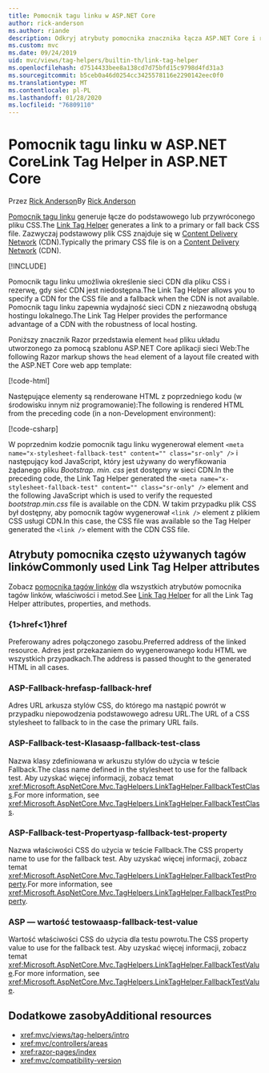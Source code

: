 ```yaml
---
title: Pomocnik tagu linku w ASP.NET Core
author: rick-anderson
ms.author: riande
description: Odkryj atrybuty pomocnika znacznika łącza ASP.NET Core i rolę, jaką każdy atrybut odgrywa w rozszerzeniu zachowania taga HTML tag.
ms.custom: mvc
ms.date: 09/24/2019
uid: mvc/views/tag-helpers/builtin-th/link-tag-helper
ms.openlocfilehash: d7514433bee8a138cd7d75bfd15c9798d4fd31a3
ms.sourcegitcommit: b5ceb0a46d0254cc3425578116e2290142eec0f0
ms.translationtype: MT
ms.contentlocale: pl-PL
ms.lasthandoff: 01/28/2020
ms.locfileid: "76809110"
---
```

# <a name="link-tag-helper-in-aspnet-core"></a><span data-ttu-id="fb1cf-103">Pomocnik tagu linku w ASP.NET Core</span><span class="sxs-lookup"><span data-stu-id="fb1cf-103">Link Tag Helper in ASP.NET Core</span></span>

<span data-ttu-id="fb1cf-104">Przez [Rick Anderson](https://twitter.com/RickAndMSFT)</span><span class="sxs-lookup"><span data-stu-id="fb1cf-104">By [Rick Anderson](https://twitter.com/RickAndMSFT)</span></span>

<span data-ttu-id="fb1cf-105">[Pomocnik tagu linku](xref:Microsoft.AspNetCore.Mvc.TagHelpers.LinkTagHelper) generuje łącze do podstawowego lub przywróconego pliku CSS.</span><span class="sxs-lookup"><span data-stu-id="fb1cf-105">The [Link Tag Helper](xref:Microsoft.AspNetCore.Mvc.TagHelpers.LinkTagHelper) generates a link to a primary or fall back CSS file.</span></span> <span data-ttu-id="fb1cf-106">Zazwyczaj podstawowy plik CSS znajduje się w [Content Delivery Network](/office365/enterprise/content-delivery-networks#what-exactly-is-a-cdn) (CDN).</span><span class="sxs-lookup"><span data-stu-id="fb1cf-106">Typically the primary CSS file is on a [Content Delivery Network](/office365/enterprise/content-delivery-networks#what-exactly-is-a-cdn) (CDN).</span></span>

[!INCLUDE[](~/includes/cdn.md)]

<span data-ttu-id="fb1cf-107">Pomocnik tagu linku umożliwia określenie sieci CDN dla pliku CSS i rezerwę, gdy sieć CDN jest niedostępna.</span><span class="sxs-lookup"><span data-stu-id="fb1cf-107">The Link Tag Helper allows you to specify a CDN for the CSS file and a fallback when the CDN is not available.</span></span> <span data-ttu-id="fb1cf-108">Pomocnik tagu linku zapewnia wydajność sieci CDN z niezawodną obsługą hostingu lokalnego.</span><span class="sxs-lookup"><span data-stu-id="fb1cf-108">The Link Tag Helper provides the performance advantage of a CDN with the robustness of local hosting.</span></span>

<span data-ttu-id="fb1cf-109">Poniższy znacznik Razor przedstawia element `head` pliku układu utworzonego za pomocą szablonu ASP.NET Core aplikacji sieci Web:</span><span class="sxs-lookup"><span data-stu-id="fb1cf-109">The following Razor markup shows the `head` element of a layout file created with the ASP.NET Core web app template:</span></span>

[!code-html[](link-tag-helper/sample/_Layout.cshtml?name=snippet)]

<span data-ttu-id="fb1cf-110">Następujące elementy są renderowane HTML z poprzedniego kodu (w środowisku innym niż programowanie):</span><span class="sxs-lookup"><span data-stu-id="fb1cf-110">The following is rendered HTML from the preceding code (in a non-Development environment):</span></span>

[!code-csharp[](link-tag-helper/sample/HtmlPage1.html)]

<span data-ttu-id="fb1cf-111">W poprzednim kodzie pomocnik tagu linku wygenerował element `<meta name="x-stylesheet-fallback-test" content="" class="sr-only" />` i następujący kod JavaScript, który jest używany do weryfikowania żądanego pliku *Bootstrap. min. css* jest dostępny w sieci CDN.</span><span class="sxs-lookup"><span data-stu-id="fb1cf-111">In the preceding code, the Link Tag Helper generated the `<meta name="x-stylesheet-fallback-test" content="" class="sr-only" />` element and the following JavaScript which is used to verify the requested *bootstrap.min.css* file is available on the CDN.</span></span> <span data-ttu-id="fb1cf-112">W takim przypadku plik CSS był dostępny, aby pomocnik tagów wygenerował `<link />` element z plikiem CSS usługi CDN.</span><span class="sxs-lookup"><span data-stu-id="fb1cf-112">In this case, the CSS file was available so the Tag Helper generated the `<link />` element with the CDN CSS file.</span></span>

## <a name="commonly-used-link-tag-helper-attributes"></a><span data-ttu-id="fb1cf-113">Atrybuty pomocnika często używanych tagów linków</span><span class="sxs-lookup"><span data-stu-id="fb1cf-113">Commonly used Link Tag Helper attributes</span></span>

<span data-ttu-id="fb1cf-114">Zobacz [pomocnika tagów linków](xref:Microsoft.AspNetCore.Mvc.TagHelpers.LinkTagHelper) dla wszystkich atrybutów pomocnika tagów linków, właściwości i metod.</span><span class="sxs-lookup"><span data-stu-id="fb1cf-114">See [Link Tag Helper](xref:Microsoft.AspNetCore.Mvc.TagHelpers.LinkTagHelper)  for all the Link Tag Helper attributes, properties, and methods.</span></span>

### <a name="href"></a><span data-ttu-id="fb1cf-115">{1&gt;href&lt;1}</span><span class="sxs-lookup"><span data-stu-id="fb1cf-115">href</span></span>

<span data-ttu-id="fb1cf-116">Preferowany adres połączonego zasobu.</span><span class="sxs-lookup"><span data-stu-id="fb1cf-116">Preferred address of the linked resource.</span></span> <span data-ttu-id="fb1cf-117">Adres jest przekazaniem do wygenerowanego kodu HTML we wszystkich przypadkach.</span><span class="sxs-lookup"><span data-stu-id="fb1cf-117">The address is passed thought to the generated HTML in all cases.</span></span>

### <a name="asp-fallback-href"></a><span data-ttu-id="fb1cf-118">ASP-Fallback-href</span><span class="sxs-lookup"><span data-stu-id="fb1cf-118">asp-fallback-href</span></span>

<span data-ttu-id="fb1cf-119">Adres URL arkusza stylów CSS, do którego ma nastąpić powrót w przypadku niepowodzenia podstawowego adresu URL.</span><span class="sxs-lookup"><span data-stu-id="fb1cf-119">The URL of a CSS stylesheet to fallback to in the case the primary URL fails.</span></span>

### <a name="asp-fallback-test-class"></a><span data-ttu-id="fb1cf-120">ASP-Fallback-test-Klasa</span><span class="sxs-lookup"><span data-stu-id="fb1cf-120">asp-fallback-test-class</span></span>

<span data-ttu-id="fb1cf-121">Nazwa klasy zdefiniowana w arkuszu stylów do użycia w teście Fallback.</span><span class="sxs-lookup"><span data-stu-id="fb1cf-121">The class name defined in the stylesheet to use for the fallback test.</span></span> <span data-ttu-id="fb1cf-122">Aby uzyskać więcej informacji, zobacz temat <xref:Microsoft.AspNetCore.Mvc.TagHelpers.LinkTagHelper.FallbackTestClass>.</span><span class="sxs-lookup"><span data-stu-id="fb1cf-122">For more information, see <xref:Microsoft.AspNetCore.Mvc.TagHelpers.LinkTagHelper.FallbackTestClass>.</span></span>

### <a name="asp-fallback-test-property"></a><span data-ttu-id="fb1cf-123">ASP-Fallback-test-Property</span><span class="sxs-lookup"><span data-stu-id="fb1cf-123">asp-fallback-test-property</span></span>

<span data-ttu-id="fb1cf-124">Nazwa właściwości CSS do użycia w teście Fallback.</span><span class="sxs-lookup"><span data-stu-id="fb1cf-124">The CSS property name to use for the fallback test.</span></span> <span data-ttu-id="fb1cf-125">Aby uzyskać więcej informacji, zobacz temat <xref:Microsoft.AspNetCore.Mvc.TagHelpers.LinkTagHelper.FallbackTestProperty>.</span><span class="sxs-lookup"><span data-stu-id="fb1cf-125">For more information, see <xref:Microsoft.AspNetCore.Mvc.TagHelpers.LinkTagHelper.FallbackTestProperty>.</span></span>

### <a name="asp-fallback-test-value"></a><span data-ttu-id="fb1cf-126">ASP — wartość testowa</span><span class="sxs-lookup"><span data-stu-id="fb1cf-126">asp-fallback-test-value</span></span>

<span data-ttu-id="fb1cf-127">Wartość właściwości CSS do użycia dla testu powrotu.</span><span class="sxs-lookup"><span data-stu-id="fb1cf-127">The CSS property value to use for the fallback test.</span></span> <span data-ttu-id="fb1cf-128">Aby uzyskać więcej informacji, zobacz temat <xref:Microsoft.AspNetCore.Mvc.TagHelpers.LinkTagHelper.FallbackTestValue>.</span><span class="sxs-lookup"><span data-stu-id="fb1cf-128">For more information, see <xref:Microsoft.AspNetCore.Mvc.TagHelpers.LinkTagHelper.FallbackTestValue>.</span></span>

## <a name="additional-resources"></a><span data-ttu-id="fb1cf-129">Dodatkowe zasoby</span><span class="sxs-lookup"><span data-stu-id="fb1cf-129">Additional resources</span></span>

* <xref:mvc/views/tag-helpers/intro>
* <xref:mvc/controllers/areas>
* <xref:razor-pages/index>
* <xref:mvc/compatibility-version>
